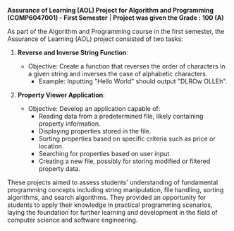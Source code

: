 
**Assurance of Learning (AOL) Project for Algorithm and Programming (COMP6047001) - First Semester** |  **Project was given the Grade : 100 (A)**


As part of the Algorithm and Programming course in the first semester, the Assurance of Learning (AOL) project consisted of two tasks:

1. **Reverse and Inverse String Function**:
   - Objective: Create a function that reverses the order of characters in a given string and inverses the case of alphabetic characters.
     - Example: Inputting "Hello World" should output "DLROw OLLEh".

2. **Property Viewer Application**:
   - Objective: Develop an application capable of:
     - Reading data from a predetermined file, likely containing property information.
     - Displaying properties stored in the file.
     - Sorting properties based on specific criteria such as price or location.
     - Searching for properties based on user input.
     - Creating a new file, possibly for storing modified or filtered property data.

These projects aimed to assess students' understanding of fundamental programming concepts including string manipulation, file handling, sorting algorithms, and search algorithms. They provided an opportunity for students to apply their knowledge in practical programming scenarios, laying the foundation for further learning and development in the field of computer science and software engineering.



 
